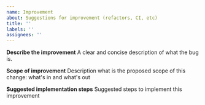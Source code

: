 ```yaml
---
name: Improvement
about: Suggestions for improvement (refactors, CI, etc)
title: ''
labels: ''
assignees: ''
---
```


**Describe the improvement**
A clear and concise description of what the bug is.

**Scope of improvement**
Description what is the proposed scope of this change: what's in and what's out

**Suggested implementation steps**
Suggested steps to implement this improvement
